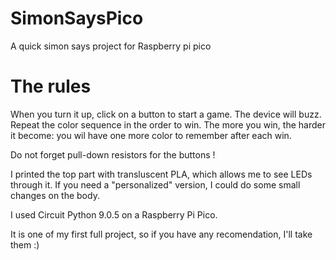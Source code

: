 # SimonSaysPico
A quick simon says project for Raspberry pi pico

# The rules
When you turn it up, click on a button to start a game. The device will buzz. Repeat the color sequence in the order to win. The more you win, the harder it become: you wil have one more color to remember after each win.


Do not forget pull-down resistors for the buttons !

I printed the top part with transluscent PLA, which allows me to see LEDs through it. If you need a "personalized" version, I could do some small changes on the body.

I used Circuit Python 9.0.5 on a Raspberry Pi Pico.

It is one of my first full project, so if you have any recomendation, I'll take them :)

